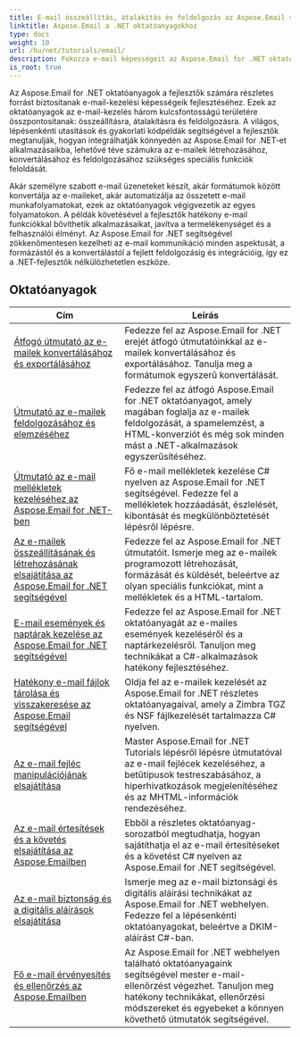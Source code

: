 ```yaml
---
title: E-mail összeállítás, átalakítás és feldolgozás az Aspose.Email segítségével
linktitle: Aspose.Email a .NET oktatóanyagokhoz
type: docs
weight: 10
url: /hu/net/tutorials/email/
description: Fokozza e-mail képességeit az Aspose.Email for .NET oktatóanyaggal. Ismerje meg az e-mailek összeállítását, konvertálását és feldolgozását a fejlett e-mail-kezelés érdekében.
is_root: true
---
```


Az Aspose.Email for .NET oktatóanyagok a fejlesztők számára részletes forrást biztosítanak e-mail-kezelési képességeik fejlesztéséhez. Ezek az oktatóanyagok az e-mail-kezelés három kulcsfontosságú területére összpontosítanak: összeállításra, átalakításra és feldolgozásra. A világos, lépésenkénti utasítások és gyakorlati kódpéldák segítségével a fejlesztők megtanulják, hogyan integrálhatják könnyedén az Aspose.Email for .NET-et alkalmazásaikba, lehetővé téve számukra az e-mailek létrehozásához, konvertálásához és feldolgozásához szükséges speciális funkciók feloldását.

Akár személyre szabott e-mail üzeneteket készít, akár formátumok között konvertálja az e-maileket, akár automatizálja az összetett e-mail munkafolyamatokat, ezek az oktatóanyagok végigvezetik az egyes folyamatokon. A példák követésével a fejlesztők hatékony e-mail funkciókkal bővíthetik alkalmazásaikat, javítva a termelékenységet és a felhasználói élményt. Az Aspose.Email for .NET segítségével zökkenőmentesen kezelheti az e-mail kommunikáció minden aspektusát, a formázástól és a konvertálástól a fejlett feldolgozásig és integrációig, így ez a .NET-fejlesztők nélkülözhetetlen eszköze.

## Oktatóanyagok
| Cím | Leírás |
| --- | --- | 
| [Átfogó útmutató az e-mailek konvertálásához és exportálásához](./comprehensive-guide-to-email-conversion-and-export/) | Fedezze fel az Aspose.Email for .NET erejét átfogó útmutatóinkkal az e-mailek konvertálásához és exportálásához. Tanulja meg a formátumok egyszerű konvertálását. |
| [Útmutató az e-mailek feldolgozásához és elemzéséhez](./guide-to-email-processing-and-analysis/) | Fedezze fel az átfogó Aspose.Email for .NET oktatóanyagot, amely magában foglalja az e-mailek feldolgozását, a spamelemzést, a HTML-konverziót és még sok minden mást a .NET-alkalmazások egyszerűsítéséhez. | 
| [Útmutató az e-mail mellékletek kezeléséhez az Aspose.Email for .NET-ben](./handling-email-attachments/) | Fő e-mail mellékletek kezelése C# nyelven az Aspose.Email for .NET segítségével. Fedezze fel a mellékletek hozzáadását, észlelését, kibontását és megkülönböztetését lépésről lépésre. |
| [Az e-mailek összeállításának és létrehozásának elsajátítása az Aspose.Email for .NET segítségével](./mastering-email-composition-and-creation/) | Fedezze fel az Aspose.Email for .NET útmutatóit. Ismerje meg az e-mailek programozott létrehozását, formázását és küldését, beleértve az olyan speciális funkciókat, mint a mellékletek és a HTML-tartalom. |
| [E-mail események és naptárak kezelése az Aspose.Email for .NET segítségével](./handling-email-events-and-calendar/) | Fedezze fel az Aspose.Email for .NET oktatóanyagát az e-mailes események kezeléséről és a naptárkezelésről. Tanuljon meg technikákat a C#-alkalmazások hatékony fejlesztéséhez. |
| [Hatékony e-mail fájlok tárolása és visszakeresése az Aspose.Email segítségével](./email-files-storage-and-retrieval/) | Oldja fel az e-mailek kezelését az Aspose.Email for .NET részletes oktatóanyagaival, amely a Zimbra TGZ és NSF fájlkezelését tartalmazza C# nyelven. |
| [Az e-mail fejléc manipulációjának elsajátítása](./mastering-email-header-manipulation/) | Master Aspose.Email for .NET Tutorials lépésről lépésre útmutatóval az e-mail fejlécek kezeléséhez, a betűtípusok testreszabásához, a hiperhivatkozások megjelenítéséhez és az MHTML-információk rendezéséhez. |
| [Az e-mail értesítések és a követés elsajátítása az Aspose.Emailben](./mastering-email-notifications-and-tracking/) | Ebből a részletes oktatóanyag-sorozatból megtudhatja, hogyan sajátíthatja el az e-mail értesítéseket és a követést C# nyelven az Aspose.Email for .NET segítségével. |
| [Az e-mail biztonság és a digitális aláírások elsajátítása](./mastering-email-security-and-signatures/) | Ismerje meg az e-mail biztonsági és digitális aláírási technikákat az Aspose.Email for .NET webhelyen. Fedezze fel a lépésenkénti oktatóanyagokat, beleértve a DKIM-aláírást C#-ban. |
| [Fő e-mail érvényesítés és ellenőrzés az Aspose.Emailben](./master-email-validation-and-verification/) | Az Aspose.Email for .NET webhelyen található oktatóanyagaink segítségével mester e-mail-ellenőrzést végezhet. Tanuljon meg hatékony technikákat, ellenőrzési módszereket és egyebeket a könnyen követhető útmutatók segítségével. |
